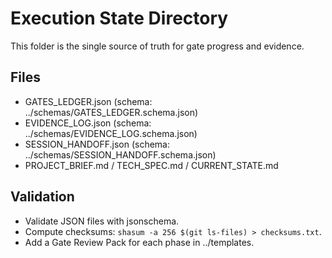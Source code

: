 # Execution State Directory

This folder is the single source of truth for gate progress and evidence.

## Files

- GATES_LEDGER.json (schema: ../schemas/GATES_LEDGER.schema.json)
- EVIDENCE_LOG.json (schema: ../schemas/EVIDENCE_LOG.schema.json)
- SESSION_HANDOFF.json (schema: ../schemas/SESSION_HANDOFF.schema.json)
- PROJECT_BRIEF.md / TECH_SPEC.md / CURRENT_STATE.md

## Validation

- Validate JSON files with jsonschema.
- Compute checksums: `shasum -a 256 $(git ls-files) > checksums.txt`.
- Add a Gate Review Pack for each phase in ../templates.

